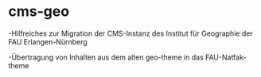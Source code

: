 # cms-geo
-Hilfreiches zur Migration der CMS-Instanz des Institut für Geographie der FAU Erlangen-Nürnberg

-Übertragung von Inhalten aus dem alten geo-theme in das FAU-Natfak-theme
